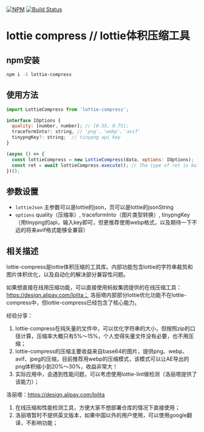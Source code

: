 [![NPM](https://nodei.co/npm/lottie-compress.png)](https://nodei.co/npm/lottie-compress/)
[![Build Status](https://travis-ci.org/fancy-lottie/lottie-compress.svg?branch=master)](https://app.travis-ci.com/github/weiesky)

# lottie compress // lottie体积压缩工具

## npm安装

```bash
npm i -S lottie-compress
```

## 使用方法

```js
import LottieCompress from 'lottie-compress';

interface IOptions {
  quality: [number, number]; // [0.55, 0.75];
  traceformInto?: string, // 'png'，'webp'，'avif'
  tinypngKey?: string;  // tinypng api key
}

(async () => {
  const lottieCompress = new LottieCompress(data, options: IOptions);
  const ret = await lottieCompress.execute(); // The type of ret is buffer()
})();
```

## 参数设置

- `lottieJson` 主参数可以是lottie的json，页可以是lottie的jsonString
- `options` quality（压缩率）, traceformInto（图片类型转换）, tinypngKey（用tinypng的api，输入key即可，但更推荐使用webp格式，以及期待一下不远的将来avif格式能够全兼容）


## 相关描述

lottie-compress是lottie体积压缩的工具库。内部功能包含lottie的字符串裁剪和图片体积优化，以及自动化的解决部分兼容性问题。

如果想直接在线用压缩功能，可以直接使用蚂蚁集团提供的在线压缩工具：https://design.alipay.com/lolita；
洛丽塔内部部分lottie优化功能不在lottie-compress中，但lottie-compress已经包含了核心能力。

经验分享：
1. lottie-compress在纯矢量的文件中，可以优化字符串的大小，但按照zip的口径计算，压缩率大概只有5%～15%，个人觉得矢量文件没有必要，也不用压缩；
2. lottie-compress的压缩主要收益来自base64的图片，提供png、webp、avif、jpeg的压缩，目前推荐用webp的压缩模式，该模式可以让AE导出的png体积缩小到20%～30%，收益非常大！
3. 实际应用中，会遇到性能问题，可以考虑使用lottie-lint做检测（洛丽塔提供了该能力）；

洛丽塔：https://design.alipay.com/lolita 
1. 在线压缩和性能检测工具，方便大家不想部署仓库的情况下直接使用；
2. 洛丽塔暂时不提供英文版本，如果中国以外的用户使用，可以使用google翻译，不影响功能；

